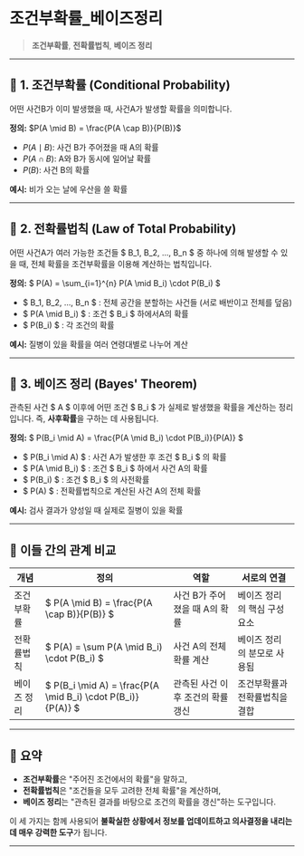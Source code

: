 #  조건부확률_베이즈정리
>  **조건부확률**, **전확률법칙**, **베이즈 정리**

---

## 📘 1. 조건부확률 (Conditional Probability)

어떤 사건B가 이미 발생했을 때, 사건A가 발생할 확률을 의미합니다.

**정의:**
$P(A \mid B) = \frac{P(A \cap B)}{P(B)}$  
- $P(A \mid B)$: 사건 B가 주어졌을 때 A의 확률  
- $P(A \cap B)$: A와 B가 동시에 일어날 확률  
- $P(B)$: 사건 B의 확률  

**예시:** 비가 오는 날에 우산을 쓸 확률

---

## 📗 2. 전확률법칙 (Law of Total Probability)

어떤 사건A가 여러 가능한 조건들 $ B_1, B_2, ..., B_n $ 중 하나에 의해 발생할 수 있을 때, 전체 확률을 조건부확률을 이용해 계산하는 법칙입니다.

**정의:**
 $ P(A) = \sum_{i=1}^{n} P(A \mid B_i) \cdot P(B_i) $ 

- $ B_1, B_2, ..., B_n $ : 전체 공간을 분할하는 사건들 (서로 배반이고 전체를 덮음)
- $ P(A \mid B_i) $ : 조건 $ B_i $ 하에서A의 확률
- $ P(B_i) $ : 각 조건의 확률

**예시:** 질병이 있을 확률을 여러 연령대별로 나누어 계산

---

## 📕 3. 베이즈 정리 (Bayes' Theorem)

관측된 사건 $ A $ 이후에 어떤 조건 $ B_i $ 가 실제로 발생했을 확률을 계산하는 정리입니다. 즉, **사후확률**을 구하는 데 사용됩니다.

**정의:**
 $ P(B_i \mid A) = \frac{P(A \mid B_i) \cdot P(B_i)}{P(A)} $ 

- $ P(B_i \mid A) $ : 사건 A가 발생한 후 조건 $ B_i $ 의 확률
- $ P(A \mid B_i) $ : 조건 $ B_i $ 하에서 사건 A의 확률
- $ P(B_i) $ : 조건 $ B_i $ 의 사전확률
- $ P(A) $ : 전확률법칙으로 계산된 사건 A의 전체 확률

**예시:** 검사 결과가 양성일 때 실제로 질병이 있을 확률

---

## 🔗 이들 간의 관계 비교

| 개념 | 정의 | 역할 | 서로의 연결 |
|------|------|------|--------------|
| 조건부확률 | $ P(A \mid B) = \frac{P(A \cap B)}{P(B)} $ | 사건 B가 주어졌을 때 A의 확률 | 베이즈 정리의 핵심 구성 요소 |
| 전확률법칙 | $ P(A) = \sum P(A \mid B_i) \cdot P(B_i) $ | 사건 A의 전체 확률 계산 | 베이즈 정리의 분모로 사용됨 |
| 베이즈 정리 | $ P(B_i \mid A) = \frac{P(A \mid B_i) \cdot P(B_i)}{P(A)} $ | 관측된 사건 이후 조건의 확률 갱신 | 조건부확률과 전확률법칙을 결합 |

---

## 🧠 요약

- **조건부확률**은 "주어진 조건에서의 확률"을 말하고,
- **전확률법칙**은 "조건들을 모두 고려한 전체 확률"을 계산하며,
- **베이즈 정리**는 "관측된 결과를 바탕으로 조건의 확률을 갱신"하는 도구입니다.

이 세 가지는 함께 사용되어 **불확실한 상황에서 정보를 업데이트하고 의사결정을 내리는 데 매우 강력한 도구**가 됩니다.

---

